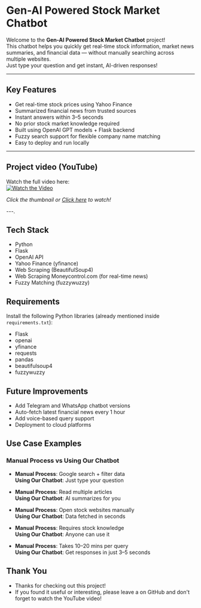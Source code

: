 # Gen-AI Powered Stock Market Chatbot 

Welcome to the **Gen-AI Powered Stock Market Chatbot** project!  
This chatbot helps you quickly get real-time stock information, market news summaries, and financial data — without manually searching across multiple websites.  
Just type your question and get instant, AI-driven responses! 

---

## Key Features

- Get real-time stock prices using Yahoo Finance
- Summarized financial news from trusted sources
- Instant answers within 3–5 seconds
- No prior stock market knowledge required
- Built using OpenAI GPT models + Flask backend
- Fuzzy search support for flexible company name matching
- Easy to deploy and run locally

---

## Project video (YouTube)

Watch the full video here:  
[![Watch the Video](https://img.youtube.com/vi/kBDUYev0j7U/0.jpg)](https://www.youtube.com/watch?v=kBDUYev0j7U)

*Click the thumbnail or [Click here](https://www.youtube.com/watch?v=kBDUYev0j7U) to watch!*


---.

## Tech Stack

- Python 
- Flask
- OpenAI API
- Yahoo Finance (yfinance)
- Web Scraping (BeautifulSoup4)
- Web Scraping Moneycontrol.com (for real-time news)
- Fuzzy Matching (fuzzywuzzy)

## Requirements

Install the following Python libraries (already mentioned inside `requirements.txt`):

- Flask
- openai
- yfinance
- requests
- pandas
- beautifulsoup4
- fuzzywuzzy

## Future Improvements

- Add Telegram and WhatsApp chatbot versions
- Auto-fetch latest financial news every 1 hour
- Add voice-based query support
- Deployment to cloud platforms


##  Use Case Examples

###  Manual Process vs  Using Our Chatbot

- **Manual Process**: Google search + filter data  
  **Using Our Chatbot**: Just type your question

- **Manual Process**: Read multiple articles  
  **Using Our Chatbot**: AI summarizes for you

- **Manual Process**: Open stock websites manually  
  **Using Our Chatbot**: Data fetched in seconds

- **Manual Process**: Requires stock knowledge  
  **Using Our Chatbot**: Anyone can use it

- **Manual Process**: Takes 10–20 mins per query  
  **Using Our Chatbot**: Get responses in just 3–5 seconds

## Thank You
- Thanks for checking out this project!
- If you found it useful or interesting, please leave a on GitHub and don't forget to watch the YouTube video! 

